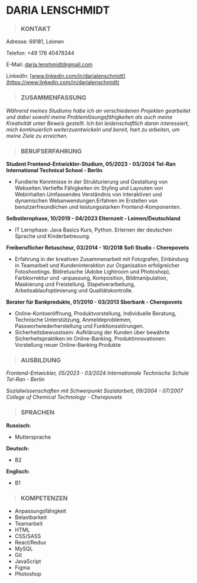 # DARIA LENSCHMIDT

> ### KONTAKT

Adresse: 69181, Leimen

Telefon: +49 176 40478344

E-Mail: [daria.lenshmidt@gmail.com](mailto:daria.lenshmidt@gmail.com)

LinkedIn: [www.linkedin.com/in/darialenschmidt](https://www.linkedin.com/in/darialenschmidt)

> ### ZUSAMMENFASSUNG

_Während meines Studiums habe ich an verschiedenen Projekten gearbeitet und dabei sowohl meine Problemlösungsfähigkeiten als auch meine Kreativität unter Beweis gestellt. Ich bin leidenschaftlich daran interessiert, mich kontinuierlich weiterzuentwickeln und bereit, hart zu arbeiten, um meine Ziele zu erreichen._

> ### BERUFSERFAHRUNG

**Student Frontend-Entwickler-Studium, 05/2023 - 03/2024
Tel-Ran International Technical School - Berlin**

- Fundierte Kenntnisse in der Strukturierung und Gestaltung von Webseiten.Vertiefte Fähigkeiten im Styling und Layouten von Webinhalten.Umfassendes Verständnis von interaktiven und dynamischen Webanwendungen.Erfahren im Erstellen von benutzerfreundlichen und leistungsstarken Frontend-Komponenten.

**Selbstlernphase, 10/2019 - 04/2023 Elternzeit - Leimen/Deutschland**

- IT Lernphase: Java Basics Kurs, Python. Erlernen der deutschen Sprache und Kinderbetreuung.

**Freiberuflicher Retuscheur, 03/2014 - 10/2018 Sofi Studio - Cherepovets**

- Erfahrung in der kreativen Zusammenarbeit mit Fotografen, Einbindung in Teamarbeit und Kundeninteraktion zur Organisation erfolgreicher Fotoshootings. Bildretusche (Adobe Lightroom und Photoshop), Farbkorrektur und -anpassung, Komposition, Bildmanipulation, Maskierung und Freistellung. Stapelverarbeitung, Arbeitsablaufoptimierung und Qualitätskontrolle.

**Berater für Bankprodukte, 01/2010 - 03/2013 Sberbank - Cherepovets**

- Online-Kontoeröffnung, Produktvorstellung, Individuelle Beratung, Technische Unterstützung, Anmeldeproblemen, Passwortwiederherstellung und Funktionsstörungen.
- Sicherheitsbewusstsein: Aufklärung der Kunden über bewährte Sicherheitspraktiken im Online-Banking, Produktinnovationen: Vorstellung neuer Online-Banking Produkte

> ### AUSBILDUNG

_Frontend-Entwickler, 05/2023 - 03/2024
Internationale Technische Schule Tel-Ran - Berlin_

_Sozialwissenschaften mit Schwerpunkt Sozialarbeit, 09/2004 - 07/2007
College of Chemical Technology - Cherepovets_

> ### SPRACHEN

**Russisch:**

- Muttersprache

**Deutsch:**

- B2

**Englisch:**

- B1

> ### KOMPETENZEN

- Anpassungsfähigkeit
- Belastbarkeit
- Teamarbeit
- HTML
- CSS/SASS
- React/Redux
- MySQL
- Git
- JavaScript
- Figma
- Photoshop
